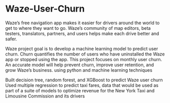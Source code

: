 # Waze-User-Churn
Waze’s free navigation app makes it easier for drivers around the world to get to where they want to go. Waze’s community of map editors, beta testers, translators, partners, and users helps make each drive better and safer. 

Waze project goal is to develop a machine learning model to predict user churn. Churn quantifies the number of users who have uninstalled the Waze app or stopped using the app. This project focuses on monthly user churn. An accurate model will help prevent churn, improve user retention, and grow Waze’s business. using python and machine learning techniques

Built decision tree, random forest, and XGBoost to predict Waze user churn
Used multiple regression to predict taxi fares, data that would be used as part of a suite of models to optimize revenue for the New York Taxi and Limousine Commission and its drivers
